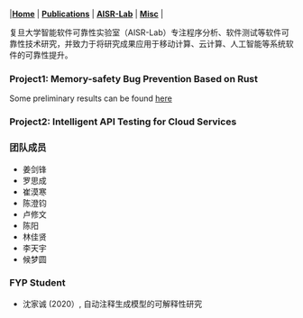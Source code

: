 
|[<b>Home</b>](https://hxuhack.github.io/) | [<b>Publications</b>](../publication/list) | [<b>AISR-Lab</b>](../lab/page) | [<b>Misc</b>](../misc/list) |

复旦大学智能软件可靠性实验室（AISR-Lab）专注程序分析、软件测试等软件可靠性技术研究，并致力于将研究成果应用于移动计算、云计算、人工智能等系统软件的可靠性提升。

### Project1: Memory-safety Bug Prevention Based on Rust
Some preliminary results can be found [here](https://arxiv.org/abs/2003.03296)


### Project2: Intelligent API Testing for Cloud Services

### 团队成员
- 姜剑锋
- 罗思成
- 崔漠寒 
- 陈澄钧
- 卢修文
- 陈阳
- 林佳贤
- 李天宇
- 候梦圆

### FYP Student 
 - 沈家诚 (2020）, 自动注释生成模型的可解释性研究
